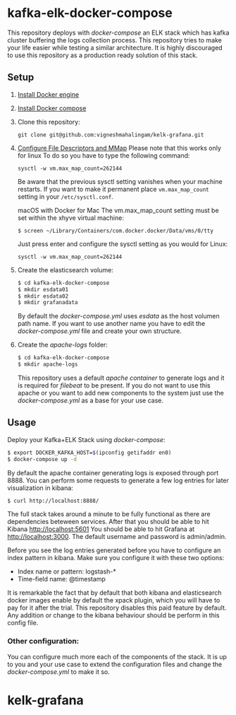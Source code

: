 # kafka-elk-docker-compose
This repository deploys with *docker-compose* an ELK stack which has kafka cluster buffering the logs collection process. This repository tries to make your life easier while testing a similar architecture. It is highly discouraged to use this repository as a production ready solution of this stack.

## Setup

1.  [Install Docker engine](https://docs.docker.com/engine/installation/)
2.  [Install Docker compose](https://docs.docker.com/compose/install/)
3.  Clone this repository:
    ```
    git clone git@github.com:vigneshmahalingam/kelk-grafana.git
    ```
4. [Configure File Descriptors and MMap](https://www.elastic.co/guide/en/elasticsearch/guide/current/_file_descriptors_and_mmap.html)
Please note that this works only for linux
To do so you have to type the following command:
    ```
    sysctl -w vm.max_map_count=262144
    ```
    Be aware that the previous sysctl setting vanishes when your machine restarts.
    If you want to make it permanent place `vm.max_map_count` setting in your `/etc/sysctl.conf`.

    macOS with Docker for Mac
    The vm.max_map_count setting must be set within the xhyve virtual machine:

    ```
    $ screen ~/Library/Containers/com.docker.docker/Data/vms/0/tty
    ```
    
    Just press enter and configure the sysctl setting as you would for Linux:
    ```
    sysctl -w vm.max_map_count=262144
    ```
    
5. Create the elasticsearch volume:
    ```bash
    $ cd kafka-elk-docker-compose
    $ mkdir esdata01
    $ mkdir esdata02
    $ mkdir grafanadata
    ```
    By default the *docker-compose.yml* uses *esdata* as the host volumen path name. If you want to use another name you have to edit the *docker-compose.yml* file and create your own structure.
6. Create the *apache-logs* folder:
    ```bash
    $ cd kafka-elk-docker-compose
    $ mkdir apache-logs
    ```
    This repository uses a default *apache container* to generate logs and it is required for *filebeat* to be present. If you do not want to use this apache or you want to add new components to the system just use the *docker-compose.yml* as a base for your use case.

## Usage

Deploy your Kafka+ELK Stack using *docker-compose*:

```bash
$ export DOCKER_KAFKA_HOST=$(ipconfig getifaddr en0)
$ docker-compose up -d
```
By default the apache container generating logs is exposed through port 8888. You can perform some requests to generate a few log entries for later visualization in kibana:

``` bash
$ curl http://localhost:8888/
```

The full stack takes around a minute to be fully functional as there are dependencies beteween services.
After that you should be able to hit Kibana [http://localhost:5601](http://localhost:5601)
You should be able to hit Grafana at [http://localhost:3000](http://localhost:3000). The default username and password is admin/admin.

Before you see the log entries generated before you have to configure an index pattern in kibana. Make sure you configure it with these two options:
* Index name or pattern: logstash-*
* Time-field name: @timestamp


It is remarkable the fact that by default that both kibana and elasticsearch docker images enable by default the xpack plugin, which you will have to pay for it after the trial. This repository disables this paid feature by default. Any addition or change to the kibana behaviour should be perform in this config file.

### Other configuration:
You can configure much more each of the components of the stack. It is up to you and your use case to extend the configuration files and change the *docker-compose.yml* to make it so.
# kelk-grafana
